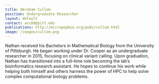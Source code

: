 ```yaml
---
title: Abraham Cullom
position: Undergraduate Researcher
layout: default
contact: acc69@pitt.edu
publications: http://micropopbio.org/pubs/cullom.html
image: /images/cullom.png
---
```

Nathan received his Bachelors in Mathematical Biology from the University of Pittsburgh. He began working under Dr. Cooper as an undergraduate researcher in 2015, focusing on clinical variant calling. Upon graduation, Nathan has transitioned into a full-time role becoming the lab’s bioinformatics research assistant. He hopes to continue his work while helping both himself and others harness the power of HPC to help solve complex computational biology problems. 